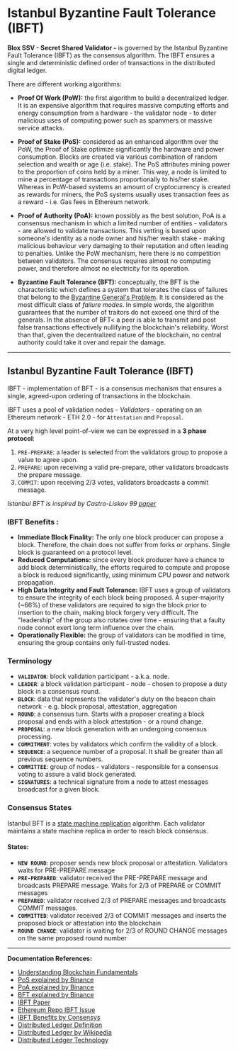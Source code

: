 # Istanbul Byzantine Fault Tolerance (IBFT)

**Blox SSV - Secret Shared Validator -** is governed by the Istanbul Byzantine Fault Tolerance (IBFT) as the consensus algorithm.
The IBFT ensures a single and deterministic defined order of transactions in the distributed digital ledger.

There are different working algorithms:

- **Proof Of Work (PoW):**  the first algorithm to build a decentralized ledger. It is an expensive algorithm that requires
  massive computing efforts and energy consumption from a hardware - the validator node - to deter malicious uses of
  computing power such as spammers or massive service attacks.

- **Proof of Stake (PoS):**  considered as an enhanced algorithm over the PoW, the Proof of Stake optimize significantly the hardware and power consumption. Blocks are created via various combination of random selection and wealth or age (i.e. stake). The PoS attributes mining power to the proportion of coins held by a miner. This way, a node is limited to mine a percentage of transactions proportionally to his/her stake. Whereas in PoW-based systems an amount of cryptocurrency is created as rewards for miners, the PoS systems usually uses transaction fees as a reward - i.e. Gas fees in Ethereum network.

- **Proof of Authority (PoA):**  known possibly as the best solution, PoA is a consensus mechanism in which a limited number of entities - validators - are allowed to validate transactions. This vetting is based upon someone's identity as a node owner and his/her wealth stake - making malicious behaviour very damaging to their reputation and often leading to penalties. Unlike the PoW mechanism, here there is no competition between validators. The consensus requires almost no computing power, and therefore almost no electricity for its operation.

- **Byzantine Fault Tolerance (BFT):** conceptually, the BFT is the characteristic which defines a system that tolerates the class of failures that belong to the [Byzantine General's Problem](https://medium.com/loom-network/understanding-blockchain-fundamentals-part-1-byzantine-fault-tolerance-245f46fe8419). It is considered as the most difficult class of *failure modes*. In simple words, the algorithm guarantees that the number of traitors do not exceed  one third of the generals. In the absence of BFT< a peer is able to transmit and post false transactions effectively nullifying the blockchain's reliability. Worst than that, given the decentralized nature of the blockchain, no central authority could take it over and repair the damage.
- ---

## Istanbul Byzantine Fault Tolerance (IBFT)

IBFT - implementation of BFT - is a consensus mechanism that ensures a single, agreed-upon ordering of transactions in the blockchain.

IBFT uses a pool of validation nodes - _Validators_ - operating on an Ethereum network - ETH 2.0 - for `Attestation` and `Proposal`.

At a very high level point-of-view we can be expressed in a **3 phase protocol**:

1. `PRE-PREPARE`: a leader is selected from the validators group to propose a value to agree upon.
1. `PREPARE`: upon receiving a valid pre-prepare, other validators broadcasts the prepare message. 
1. `COMMIT`: upon receiving 2/3 votes, validators broadcasts a commit message.

_Istanbul BFT is inspired by Castro-Liskov 99 [paper](http://pmg.csail.mit.edu/papers/osdi99.pdf)_


### IBFT Benefits :
- **Immediate Block Finality:** The only one block producer can propose a block. Therefore, the chain does not suffer from forks or orphans. Single block is guaranteed on a protocol level.
- **Reduced Computations:** since every block producer have a chance to add block deterministically, the efforts required to compute and propose a block is reduced significantly, using minimum CPU power and network propagation.
- **High Data Integrity and Fault Tolerance:** IBFT uses a group of validators to ensure the integrity of each block being proposed. A super-majority (~66%) of these validators are required to sign the block prior to insertion to the chain, making block forgery very difficult. The "leadership" of the group also rotates over time - ensuring that a faulty node connot exert long term influence over the chain.
- **Operationally Flexible:** the group of validators can be modified in time, ensuring the group contains only full-trusted nodes.


### Terminology
- **`VALIDATOR`**: block validation participant - a.k.a. node.
- **`LEADER`**: a block validation participant - node - chosen to propose a duty block in a consensus round.
- **`BLOCK`**: data that represents the validator's duty on the beacon chain network - e.g. block proposal, attestation, aggregation
- **`ROUND`**: a consensus turn. Starts with a proposer creating a block proposal and ends with a block attestation - or a round change.
- **`PROPOSAL`**: a new block generation with an undergoing consensus processing.
- **`COMMITMENT`**: votes by validators which confirm the validity of a block.
- **`SEQUENCE`**: a sequence number of a proposal. It shall be greater than all previous sequence numbers.
- **`COMMITTEE`**: group of nodes - validators - responsible for a consensus voting to assure a valid block generated.
- **`SIGNATURES`**: a technical signature from a node to attest messages broadcast for a given block.

### Consensus States

Istanbul BFT is a [state machine replication](https://en.wikipedia.org/wiki/State_machine_replication) algorithm.
Each validator maintains a state machine replica in order to reach block consensus.

#### States:
- **`NEW ROUND`**: proposer sends new block proposal or attestation. Validators waits for PRE-PREPARE message
- **`PRE-PREPARED`**: validator received the PRE-PREPARE message and broadcasts PREPARE message. Waits for 2/3 of PREPARE or COMMIT messages
- **`PREPARED`**: validator received 2/3 of PREPARE messages and broadcasts COMMIT messages.
- **`COMMITTED`**: validator received 2/3 of COMMIT messages and inserts the proposed block or attestation into the blockchain
- **`ROUND CHANGE`**: validator is waiting for 2/3 of ROUND CHANGE messages on the same proposed round number

---
**Documentation References:**
- [Understanding Blockchain Fundamentals](https://medium.com/loom-network/understanding-blockchain-fundamentals-part-1-byzantine-fault-tolerance-245f46fe8419)
- [PoS explained by Binance](https://academy.binance.com/en/articles/proof-of-stake-explained)
- [PoA explained by Binance](https://academy.binance.com/en/articles/proof-of-authority-explained)
- [BFT explained by Binance](https://academy.binance.com/en/articles/byzantine-fault-tolerance-explained)
- [IBFT Paper](http://pmg.csail.mit.edu/papers/osdi99.pdf)
- [Ethereum Repo IBFT Issue](https://github.com/ethereum/EIPs/issues/650)
- [IBFT Benefits by Consensys](https://media.consensys.net/scaling-consensus-for-enterprise-explaining-the-ibft-algorithm-ba86182ea668)
- [Distributed Ledger Definition](https://searchcio.techtarget.com/definition/distributed-ledger)
- [Distributed Ledger by Wikipedia](https://en.wikipedia.org/wiki/Distributed_ledger)
- [Distributed Ledger Technology](https://tradeix.com/distributed-ledger-technology)







